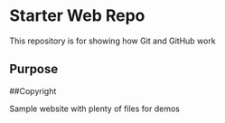 # Starter Web Repo

This repository is for showing how Git and GitHub work

## Purpose

##Copyright

Sample website with plenty of files for demos
